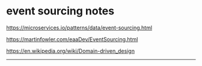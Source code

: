 # event sourcing notes

<https://microservices.io/patterns/data/event-sourcing.html>

<https://martinfowler.com/eaaDev/EventSourcing.html>

<https://en.wikipedia.org/wiki/Domain-driven_design>

---
